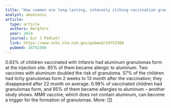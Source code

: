 ```yaml
---
title: "How common are long-lasting, intensely itching vaccination granulomas and contact allergy to aluminium induced by currently used pediatric vaccines? A prospective cohort study"
analyst: amantonio
article:
  type: article
  authors: Bergfors
  year: 2014
  journal: Eur J Pediatr
  link: https://www.ncbi.nlm.nih.gov/pubmed/24752308
  pubmed: 24752308
---
```


0.83% of children vaccinated with Infanrix had aluminum granulomas form at the injection site. 85% of them became allergic to aluminum. Two vaccines with aluminum doubled the risk of granuloma.
57% of the children had itchy granulomas form 2 weeks to 13 month after the vaccination; they disappeared after 22 month on average.
0.98% of vaccinated children had granulomas form, and 95% of them became allergies to aluminum – another study shows.
MMR vaccine, which does not contain aluminum, can become a trigger for the formation of granulomas. More: [[1]](https://www.ncbi.nlm.nih.gov/pubmed/24736873)

